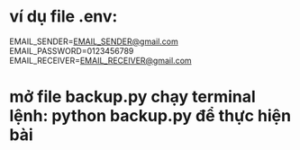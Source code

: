 # ví dụ file .env:
EMAIL_SENDER=EMAIL_SENDER@gmail.com
EMAIL_PASSWORD=0123456789
EMAIL_RECEIVER=EMAIL_RECEIVER@gmail.com
# mở file backup.py chạy terminal lệnh: python backup.py để thực hiện bài
